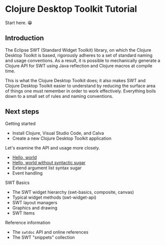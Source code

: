 # Clojure Desktop Toolkit Tutorial

Start here. 😁

## Introduction

The Eclipse SWT (Standard Widget Toolkit) library, on which the Clojure Desktop Toolkit is based, rigorously adheres to a set of standard naming and usage conventions.  As a result, it is possible to mechanically generate a Clojure API for SWT using Java reflection and Clojure macros at compile time.

This is what the Clojure Desktop Toolkit does; it also makes SWT and Clojure Desktop Toolkit easier to understand by reducing the surface area of things one must remember in order to work effectively.  Everything boils down to a small set of rules and naming conventions.

## Next steps

Getting started

* Install Clojure, Visual Studio Code, and Calva
* Create a new Clojure Desktop Toolkit application

Let's examine the API and usage more closely.

* [Hello, world](hello-world.md)
* [Hello, world without syntactic sugar](hello-world-no-sugar.md)
* Extend argument list syntax sugar
* Event handling

SWT Basics

* The SWT widget hierarchy (swt-basics, composite, canvas)
* Typical widget methods (swt-widget-api)
* SWT layout managers
* Graphics and drawing
* SWT Items

Reference information

* The `swtdoc` API and online references
* The SWT "snippets" collection
